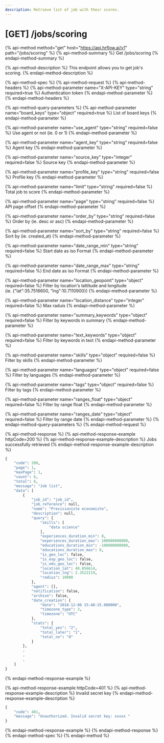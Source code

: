 ```yaml
---
description: Retrieve list of job with their scores.
---
```


# \[GET\] /jobs/scoring

{% api-method method="get" host="https://api.hrflow.ai/v1" path="/jobs/scoring" %}
{% api-method-summary %}
Get /jobs/scoring
{% endapi-method-summary %}

{% api-method-description %}
This endpoint allows you to get job's scoring.
{% endapi-method-description %}

{% api-method-spec %}
{% api-method-request %}
{% api-method-headers %}
{% api-method-parameter name="X-API-KEY" type="string" required=true %}
Authentication token
{% endapi-method-parameter %}
{% endapi-method-headers %}

{% api-method-query-parameters %}
{% api-method-parameter name="board\_keys" type="object" required=true %}
List of board keys
{% endapi-method-parameter %}

{% api-method-parameter name="use\_agent" type="string" required=false %}
Use agent or not \(ie. 0 or 1\)
{% endapi-method-parameter %}

{% api-method-parameter name="agent\_key" type="string" required=false %}
Agent key 
{% endapi-method-parameter %}

{% api-method-parameter name="source\_key" type="integer" required=false %}
Source key
{% endapi-method-parameter %}

{% api-method-parameter name="profile\_key" type="string" required=false %}
Profile key
{% endapi-method-parameter %}

{% api-method-parameter name="limit" type="string" required=false %}
Total job to score
{% endapi-method-parameter %}

{% api-method-parameter name="page" type="string" required=false %}
API page offset
{% endapi-method-parameter %}

{% api-method-parameter name="order\_by" type="string" required=false %}
Order by \(ie. desc or asc\)
{% endapi-method-parameter %}

{% api-method-parameter name="sort\_by" type="string" required=false %}
Sort by \(ie. created\_at\) 
{% endapi-method-parameter %}

{% api-method-parameter name="date\_range\_min" type="string" required=false %}
Start date as iso Format
{% endapi-method-parameter %}

{% api-method-parameter name="date\_range\_max" type="string" required=false %}
End date as iso Format
{% endapi-method-parameter %}

{% api-method-parameter name="location\_geopoint" type="object" required=false %}
Filter by location's lattitude and longitude   
\(ie. {"lat":35.7516600, "lng":10.7110900}\)
{% endapi-method-parameter %}

{% api-method-parameter name="location\_distance" type="integer" required=false %}
Max raduis
{% endapi-method-parameter %}

{% api-method-parameter name="summary\_keywords" type="object" required=false %}
Filter by keywords in summary
{% endapi-method-parameter %}

{% api-method-parameter name="text\_keywords" type="object" required=false %}
Filter by keywords in text
{% endapi-method-parameter %}

{% api-method-parameter name="skills" type="object" required=false %}
Filter by skills
{% endapi-method-parameter %}

{% api-method-parameter name="languages" type="object" required=false %}
Filter by languages
{% endapi-method-parameter %}

{% api-method-parameter name="tags" type="object" required=false %}
Filter by tags 
{% endapi-method-parameter %}

{% api-method-parameter name="ranges\_float" type="object" required=false %}
Filter by range float
{% endapi-method-parameter %}

{% api-method-parameter name="ranges\_date" type="object" required=false %}
Filter by range date
{% endapi-method-parameter %}
{% endapi-method-query-parameters %}
{% endapi-method-request %}

{% api-method-response %}
{% api-method-response-example httpCode=200 %}
{% api-method-response-example-description %}
Jobs successfully retrieved 
{% endapi-method-response-example-description %}

```python
{
    "code": 200,
    "page": 1,
    "maxPage": 1,
    "count": 6,
    "total": 6,
    "message": "Job list",
    "data": [
        {
            "job_id": "job_id",
            "job_reference": null,
            "name": "Previsioniste economiste",
            "description": null,
            "query": {
                "skills": [
                    "data science"
                ],
                "experiences_duration_min": 8,
                "experiences_duration_max": 100000000000,
                "educations_duration_min": -100000000000,
                "educations_duration_max": 8,
                "is_geo_loc": false,
                "is_exp_geo_loc": false,
                "is_edu_geo_loc": false,
                "location_lat": 48.856614,
                "location_lng": 2.3522219,
                "radius": 10000
            },
            "agent": [],
            "notification": false,
            "archive": false,
            "date_creation": {
                "date": "2018-12-06 15:48:15.000000",
                "timezone_type": 3,
                "timezone": "UTC"
            },
            "stats": {
                "total_yes": "2",
                "total_later": "1",
                "total_no": "0"
            }
        },
        .
        .
        .
    ]
}
```
{% endapi-method-response-example %}

{% api-method-response-example httpCode=401 %}
{% api-method-response-example-description %}
Invalid secret key
{% endapi-method-response-example-description %}

```python
{
    "code": 401,
    "message": "Unauthorized. Invalid secret key: xxxxx "
}
```
{% endapi-method-response-example %}
{% endapi-method-response %}
{% endapi-method-spec %}
{% endapi-method %}

